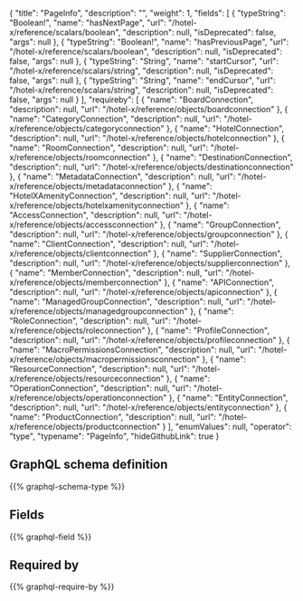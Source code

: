 {
  "title": "PageInfo",
  "description": "",
  "weight": 1,
  "fields": [
    {
      "typeString": "Boolean!",
      "name": "hasNextPage",
      "url": "/hotel-x/reference/scalars/boolean",
      "description": null,
      "isDeprecated": false,
      "args": null
    },
    {
      "typeString": "Boolean!",
      "name": "hasPreviousPage",
      "url": "/hotel-x/reference/scalars/boolean",
      "description": null,
      "isDeprecated": false,
      "args": null
    },
    {
      "typeString": "String",
      "name": "startCursor",
      "url": "/hotel-x/reference/scalars/string",
      "description": null,
      "isDeprecated": false,
      "args": null
    },
    {
      "typeString": "String",
      "name": "endCursor",
      "url": "/hotel-x/reference/scalars/string",
      "description": null,
      "isDeprecated": false,
      "args": null
    }
  ],
  "requireby": [
    {
      "name": "BoardConnection",
      "description": null,
      "url": "/hotel-x/reference/objects/boardconnection"
    },
    {
      "name": "CategoryConnection",
      "description": null,
      "url": "/hotel-x/reference/objects/categoryconnection"
    },
    {
      "name": "HotelConnection",
      "description": null,
      "url": "/hotel-x/reference/objects/hotelconnection"
    },
    {
      "name": "RoomConnection",
      "description": null,
      "url": "/hotel-x/reference/objects/roomconnection"
    },
    {
      "name": "DestinationConnection",
      "description": null,
      "url": "/hotel-x/reference/objects/destinationconnection"
    },
    {
      "name": "MetadataConnection",
      "description": null,
      "url": "/hotel-x/reference/objects/metadataconnection"
    },
    {
      "name": "HotelXAmenityConnection",
      "description": null,
      "url": "/hotel-x/reference/objects/hotelxamenityconnection"
    },
    {
      "name": "AccessConnection",
      "description": null,
      "url": "/hotel-x/reference/objects/accessconnection"
    },
    {
      "name": "GroupConnection",
      "description": null,
      "url": "/hotel-x/reference/objects/groupconnection"
    },
    {
      "name": "ClientConnection",
      "description": null,
      "url": "/hotel-x/reference/objects/clientconnection"
    },
    {
      "name": "SupplierConnection",
      "description": null,
      "url": "/hotel-x/reference/objects/supplierconnection"
    },
    {
      "name": "MemberConnection",
      "description": null,
      "url": "/hotel-x/reference/objects/memberconnection"
    },
    {
      "name": "APIConnection",
      "description": null,
      "url": "/hotel-x/reference/objects/apiconnection"
    },
    {
      "name": "ManagedGroupConnection",
      "description": null,
      "url": "/hotel-x/reference/objects/managedgroupconnection"
    },
    {
      "name": "RoleConnection",
      "description": null,
      "url": "/hotel-x/reference/objects/roleconnection"
    },
    {
      "name": "ProfileConnection",
      "description": null,
      "url": "/hotel-x/reference/objects/profileconnection"
    },
    {
      "name": "MacroPermissionsConnection",
      "description": null,
      "url": "/hotel-x/reference/objects/macropermissionsconnection"
    },
    {
      "name": "ResourceConnection",
      "description": null,
      "url": "/hotel-x/reference/objects/resourceconnection"
    },
    {
      "name": "OperationConnection",
      "description": null,
      "url": "/hotel-x/reference/objects/operationconnection"
    },
    {
      "name": "EntityConnection",
      "description": null,
      "url": "/hotel-x/reference/objects/entityconnection"
    },
    {
      "name": "ProductConnection",
      "description": null,
      "url": "/hotel-x/reference/objects/productconnection"
    }
  ],
  "enumValues": null,
  "operator": "type",
  "typename": "PageInfo",
  "hideGithubLink": true
}
## GraphQL schema definition

{{% graphql-schema-type %}}

## Fields

{{% graphql-field %}}

## Required by

{{% graphql-require-by %}}
